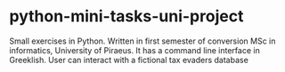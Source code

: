 # python-mini-tasks-uni-project
Small exercises in Python. Written in first semester of conversion MSc in informatics, University of Piraeus. It has a command line interface in Greeklish. User can interact with a fictional tax evaders database
